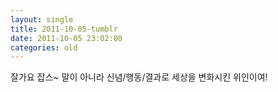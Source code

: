 ```yaml
---
layout: single
title: 2011-10-05-tumblr
date: 2011-10-05 23:02:00
categories: old
---
```

잘가요 잡스~ 말이 아니라 신념/행동/결과로 세상을 변화시킨 위인이여!

